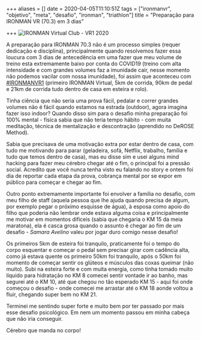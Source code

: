 +++
aliases = []
date = 2020-04-05T11:10:51Z
tags = ["ironmanvr", "objetivo", "meta", "desafio", "ironman", "triathlon"]
title = "Preparação para IRONMAN VR (70.3) em 3 dias"

+++
![IRONMAN Virtual Club - VR1 2020](/blog/ironmanvc-2020-04-05.png "IRONMAN Virtual Club - VR1 2020")

A preparação para IRONMAN 70.3 não é um processo simples (requer dedicação e disciplina), principalmente quando resolvemos fazer essa loucura com 3 dias de antecedência em uma fazer que meu volume de treino esta extremamente baixo por conta do COVID19 (treino com alta intensidade e com grandes volumes faz a imunidade cair, nesse momento não podemos vacilar com nossa imunidade), foi assim que aconteceu com [#IRONMANVR1](https://www.ironmanvirtualclub.com/ "IRONMAN VR1") (primeiro IRONMAN Virtual, 5km de corrida, 90km de pedal e 21km de corrida tudo dentro de casa em esteira e rolo).

Tinha ciência que não seria uma prova fácil, pedalar e correr grandes volumes não é fácil quando estamos na estrada (outdoor), agora imagina fazer isso indoor? Quando disso sim para o desafio minha preparação foi 100% mental - física sabia que não teria tempo hábito - com muita meditação, técnica de mentalização e descontração (aprendido no DeROSE Method).

Sabia que precisava de uma motivação extra por estar dentro de casa, com tudo me motivando para parar (geladeira, sofá, Netflix, trabalho, família e tudo que temos dentro de casa), mas eu disse sim e usei alguns mind hacking para fazer meu cérebro chegar até o fim, o principal foi a pressão social. Acredito que você nunca tenha visto eu falando no story e ontem foi dia de reportar cada etapa da prova, cobrança mental por se expor em público para começar e chegar ao fim.

Outro ponto extremamente importante foi envolver a família no desafio, com meu filho de staff (aquela pessoa que lhe ajuda quando precisa de algum, por exemplo pegar o próximo esquisse de água), à esposa como apoio do filho que poderia não lembrar onde estava alguma coisa e principalmente me motivar em momentos difíceis (sabia que chegaria o KM 15 da meia maratona), ela é casca grosa quando o assunto é chegar ao fim de um desafio - _Samara Avelino_ valeu por jogar duro comigo nesse desafio!

Os primeiros 5km de esteira foi tranquilo, praticamente foi o tempo do corpo esquentar e começar o pedal sem precisar girar com cadência alta, como já estava quente os primeiro 50km foi tranquilo, após o 50km foi momento de começar sentir os glúteos e músculos das coxas queimar (não muito). Subi na esteira forte e com muita energia, como tinha tomado muito líquido para hidratação no KM 8 comecei sentir vontade ir ao banho, mas segurei até o KM 10, até que chegou no tão esperado KM 15 - aqui foi onde começou o desafio - onde comecei me arrastar até o KM 18 aonde voltou a fluir, chegando super bem no KM 21.

Terminei me sentindo super forte e muito bem por ter passado por mais esse desafio psicológico. Em nem um momento passou em minha cabeça que não iria conseguir.

Cérebro que manda no corpo!
